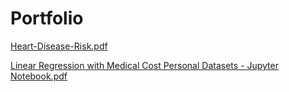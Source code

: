 # Portfolio

[Heart-Disease-Risk.pdf](Predicting-Heart-Disease-Risk-Using-Clinical-Variables.pdf)

[Linear Regression with Medical Cost Personal Datasets - Jupyter Notebook.pdf](url)
